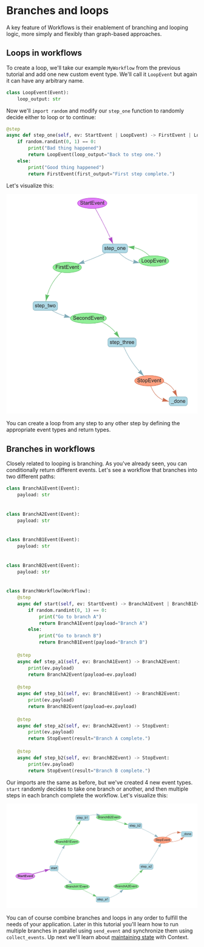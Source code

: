 # Branches and loops

A key feature of Workflows is their enablement of branching and looping logic, more simply and flexibly than graph-based approaches.

## Loops in workflows

To create a loop, we'll take our example `MyWorkflow` from the previous tutorial and add one new custom event type. We'll call it `LoopEvent` but again it can have any arbitrary name.

```python
class LoopEvent(Event):
    loop_output: str
```

Now we'll `import random` and modify our `step_one` function to randomly decide either to loop or to continue:

```python
@step
async def step_one(self, ev: StartEvent | LoopEvent) -> FirstEvent | LoopEvent:
    if random.randint(0, 1) == 0:
        print("Bad thing happened")
        return LoopEvent(loop_output="Back to step one.")
    else:
        print("Good thing happened")
        return FirstEvent(first_output="First step complete.")
```

Let's visualize this:

![A simple loop](./loop.png)

You can create a loop from any step to any other step by defining the appropriate event types and return types.

## Branches in workflows

Closely related to looping is branching. As you've already seen, you can conditionally return different events. Let's see a workflow that branches into two different paths:

```python
class BranchA1Event(Event):
    payload: str


class BranchA2Event(Event):
    payload: str


class BranchB1Event(Event):
    payload: str


class BranchB2Event(Event):
    payload: str


class BranchWorkflow(Workflow):
    @step
    async def start(self, ev: StartEvent) -> BranchA1Event | BranchB1Event:
        if random.randint(0, 1) == 0:
            print("Go to branch A")
            return BranchA1Event(payload="Branch A")
        else:
            print("Go to branch B")
            return BranchB1Event(payload="Branch B")

    @step
    async def step_a1(self, ev: BranchA1Event) -> BranchA2Event:
        print(ev.payload)
        return BranchA2Event(payload=ev.payload)

    @step
    async def step_b1(self, ev: BranchB1Event) -> BranchB2Event:
        print(ev.payload)
        return BranchB2Event(payload=ev.payload)

    @step
    async def step_a2(self, ev: BranchA2Event) -> StopEvent:
        print(ev.payload)
        return StopEvent(result="Branch A complete.")

    @step
    async def step_b2(self, ev: BranchB2Event) -> StopEvent:
        print(ev.payload)
        return StopEvent(result="Branch B complete.")
```

Our imports are the same as before, but we've created 4 new event types. `start` randomly decides to take one branch or another, and then multiple steps in each branch complete the workflow. Let's visualize this:

![A simple branch](./branching.png)

You can of course combine branches and loops in any order to fulfill the needs of your application. Later in this tutorial you'll learn how to run multiple branches in parallel using `send_event` and synchronize them using `collect_events`. Up next we'll learn about [maintaining state](state.md) with Context.
